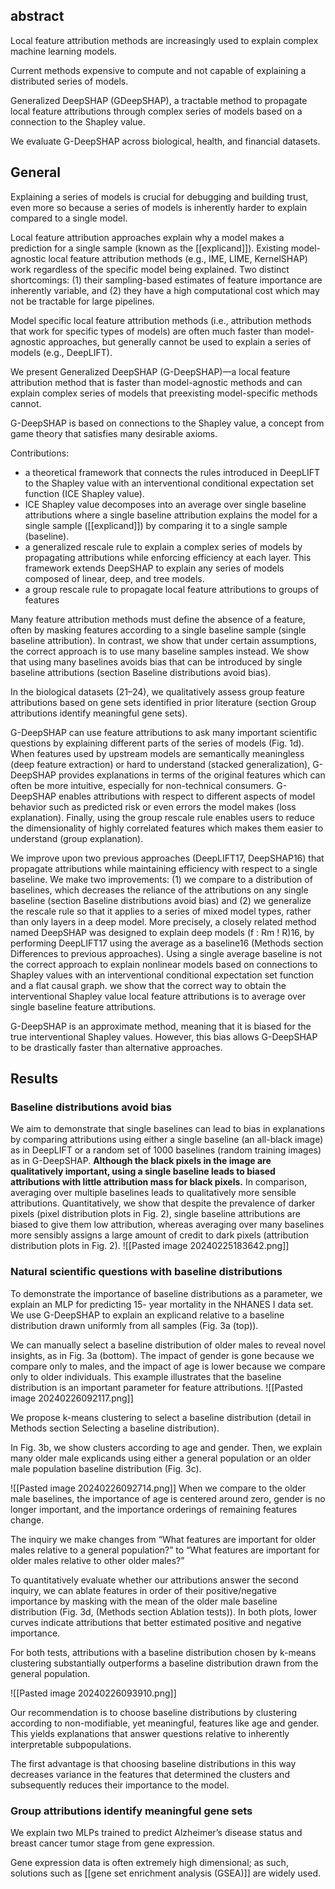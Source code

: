 ## abstract 
Local feature attribution methods are increasingly used to explain complex machine learning models. 

Current methods expensive to compute and not capable of explaining a distributed series of models.

Generalized DeepSHAP (GDeepSHAP), a tractable method to propagate local feature attributions through complex series of models based on a connection to the Shapley value. 

We evaluate G-DeepSHAP across biological, health, and financial datasets. 


## General 

Explaining a series of models is crucial for debugging and building trust, even more so because a series of models is inherently harder to explain compared to a single model.

Local feature attribution approaches explain why a model makes a prediction for a single sample (known as the [[explicand]]). Existing model-agnostic local feature attribution methods (e.g., IME, LIME, KernelSHAP) work regardless of the specific model being explained. Two distinct shortcomings: (1) their sampling-based estimates of feature importance are inherently variable, and (2) they have a high computational cost which may not be tractable for large pipelines.

Model specific local feature attribution methods (i.e., attribution methods that work for specific types of models) are often much faster than model-agnostic approaches, but generally cannot be used to explain a series of models (e.g., DeepLIFT).

We present Generalized DeepSHAP (G-DeepSHAP)—a local feature attribution method that is faster than model-agnostic methods and can explain complex series of models that preexisting model-specific methods cannot.

G-DeepSHAP is based on connections to the Shapley value, a concept from game theory that satisfies many desirable axioms.

Contributions: 
- a theoretical framework that connects the rules introduced in DeepLIFT to the Shapley value with an interventional conditional expectation set function (ICE Shapley value).
- ICE Shapley value decomposes into an average over single baseline attributions where a single baseline attribution explains the model for a single sample ([[explicand]]) by comparing it to a single sample (baseline).
- a generalized rescale rule to explain a complex series of models by propagating attributions while enforcing efficiency at each layer. This framework extends DeepSHAP to explain any series of models composed of linear, deep, and tree models.
- a group rescale rule to propagate local feature attributions to groups of features

Many feature attribution methods must define the absence of a feature, often by masking features according to a single baseline sample (single baseline attribution). In contrast, we show that under certain assumptions, the correct approach is to use many baseline samples instead. We show that using many baselines avoids bias that can be introduced by single baseline attributions (section Baseline distributions avoid bias). 

In the biological datasets (21–24), we qualitatively assess group feature attributions based on gene sets identified in prior literature (section Group attributions identify meaningful gene sets). 

G-DeepSHAP can use feature attributions to ask many important scientific questions by explaining different parts of the series of models (Fig. 1d). When features used by upstream models are semantically meaningless (deep feature extraction) or hard to understand (stacked generalization), G-DeepSHAP provides explanations in terms of the original features which can often be more intuitive, especially for non-technical consumers. G-DeepSHAP enables attributions with respect to different aspects of model behavior such as predicted risk or even errors the model makes (loss explanation). Finally, using the group rescale rule enables users to reduce the dimensionality of highly correlated features which makes them easier to understand (group explanation).

We improve upon two previous approaches (DeepLIFT17, DeepSHAP16) that propagate attributions while maintaining efficiency with respect to a single baseline. We make two improvements: (1) we compare to a distribution of baselines, which decreases the reliance of the attributions on any single baseline (section Baseline distributions avoid bias) and (2) we generalize the rescale rule so that it applies to a series of mixed model types, rather than only layers in a deep model. More precisely, a closely related method named DeepSHAP was designed to explain deep models (f : Rm ! R)16, by performing DeepLIFT17 using the average as a baseline16 (Methods section Differences to previous approaches). Using a single average baseline is not the correct approach to explain nonlinear models based on connections to Shapley values with an interventional conditional expectation set function and a flat causal graph. we show that the correct way to obtain the interventional Shapley value local feature attributions is to average over single baseline feature attributions.

G-DeepSHAP is an approximate method, meaning that it is biased for the true interventional Shapley values. However, this bias allows G-DeepSHAP to be drastically faster than alternative approaches. 


## Results 


### Baseline distributions avoid bias 
We aim to demonstrate that single baselines can lead to bias in explanations by comparing attributions using either a single baseline (an all-black image) as in DeepLIFT or a random set of 1000 baselines (random training images) as in G-DeepSHAP. **Although the black pixels in the image are qualitatively important, using a single baseline leads to biased attributions with little attribution mass for black pixels.** In comparison, averaging over multiple baselines leads to qualitatively more sensible attributions. Quantitatively, we show that despite the prevalence of darker pixels (pixel distribution plots in Fig. 2), single baseline attributions are biased to give them low attribution, whereas averaging over many baselines more sensibly assigns a large amount of credit to dark pixels (attribution distribution plots in Fig. 2). 
![[Pasted image 20240225183642.png]]


### Natural scientific questions with baseline distributions
To demonstrate the importance of baseline distributions as a parameter, we explain an MLP for predicting 15- year mortality in the NHANES I data set. We use G-DeepSHAP to explain an explicand relative to a baseline distribution drawn uniformly from all samples (Fig. 3a (top)). 

We can manually select a baseline distribution of older males to reveal novel insights, as in Fig. 3a (bottom). The impact of gender is gone because we compare only to males, and the impact of age is lower because we compare only to older individuals. This example illustrates that the baseline distribution is an important parameter for feature attributions.
![[Pasted image 20240226092117.png]]


We propose k-means clustering to select a baseline distribution (detail in Methods section Selecting a baseline distribution). 

In Fig. 3b, we show clusters according to age and gender. Then, we explain many older male explicands using either a general population or an older male population baseline distribution (Fig. 3c).

![[Pasted image 20240226092714.png]]
When we compare to the older male baselines, the importance of age is centered around zero, gender is no longer important, and the importance orderings of remaining features change. 

The inquiry we make changes from “What features are important for older males relative to a general population?” to “What features are important for older males relative to other older males?”

To quantitatively evaluate whether our attributions answer the second inquiry, we can ablate features in order of their positive/negative importance by masking with the mean of the older male baseline distribution (Fig. 3d, (Methods section Ablation tests)). In both plots, lower curves indicate attributions that better estimated positive and negative importance.

For both tests, attributions with a baseline distribution chosen by k-means clustering substantially outperforms a baseline distribution drawn from the general population.

![[Pasted image 20240226093910.png]]

Our recommendation is to choose baseline distributions by clustering according to non-modifiable, yet meaningful, features like age and gender. This yields explanations that answer questions relative to inherently interpretable subpopulations. 

The first advantage is that choosing baseline distributions in this way decreases variance in the features that determined the clusters and subsequently reduces their importance to the model. 


### Group attributions identify meaningful gene sets
We explain two MLPs trained to predict Alzheimer’s disease status and breast cancer tumor stage from gene expression.

Gene expression data is often extremely high dimensional; as such, solutions such as [[gene set enrichment analysis (GSEA)]] are widely used.
